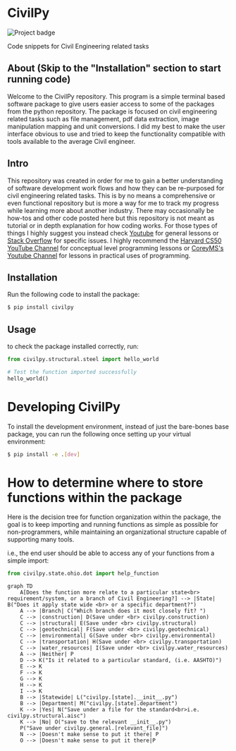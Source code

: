 # CivilPy

<img alt="Project badge" aria-hidden="" class="project-badge" src="https://daneparks.com/Dane/civilpy/badges/master/pipeline.svg">

Code snippets for Civil Engineering related tasks

## About (Skip to the "Installation" section to start running code)

Welcome to the CivilPy repository.  This program is a simple terminal based software package to give users easier access
to some of the packages from the python repository.  The package is focused on civil engineering related tasks such as 
file management, pdf data extraction, image manipulation mapping and unit conversions.  I did my best to make the user 
interface obvious to use and tried to keep the functionality compatible with tools available to the average Civil 
engineer.

## Intro

This repository was created in order for me to gain a better understanding of software development work flows and how they can be
re-purposed for civil engineering related tasks.  This is by no means a comprehensive or even functional repository but 
is more a way for me to track my progress while learning more about another industry.  There may occasionally be how-tos
and other code posted here but this repository is not meant as tutorial or in depth explanation for how coding works. 
For those types of things I highly suggest you instead check <a href=https://www.youtube.com/>Youtube</a> for general 
lessons or <a href=https://stackoverflow.com/>Stack Overflow</a> for specific issues.  I highly recommend the 
<a href=https://www.youtube.com/user/cs50tv>Harvard CS50 YouTube Channel</a> for conceptual level programming lessons or
<a href=https://www.youtube.com/user/schafer5>CoreyMS's Youtube Channel</a> for lessons in practical uses of 
programming. 

## Installation

Run the following code to install the package:

```bash
$ pip install civilpy
```

## Usage

to check the package installed correctly, run:

```python
from civilpy.structural.steel import hello_world

# Test the function imported successfully
hello_world()
```

# Developing CivilPy

To install the development environment, instead of just the bare-bones base package,
you can run the following once setting up your virtual environment:

```bash
$ pip install -e .[dev]
```

# How to determine where to store functions within the package

Here is the decision tree for function organization within the package, the goal
is to keep importing and running functions as simple as possible for non-programmers,
while maintaining an organizational structure capable of supporting many tools.

i.e., the end user should be able to access any of your functions from a simple import:

```python
from civilpy.state.ohio.dot import help_function
```

<div class="center">

```mermaid
graph TD
    A[Does the function more relate to a particular state<br> requirement/system, or a branch of Civil Engineering?] --> |State| B("Does it apply state wide <br> or a specific department?")
    A --> |Branch| C("Which branch does it most closely fit? ")
    C --> |construction| D(Save under <br> civilpy.construction)
    C --> |structural| E(Save under <br> civilpy.structural)
    C --> |geotechnical| F(Save under <br> civilpy.geotechnical)
    C --> |environmental| G(Save under <br> civilpy.environmental)
    C --> |transportation| H(Save under <br> civilpy.transportation)
    C --> |water_resources| I(Save under <br> civilpy.water_resources)
    A --> |Neither| P
    D --> K("Is it related to a particular standard, (i.e. AASHTO)")
    E --> K
    F --> K
    G --> K
    H --> K
    I --> K
    B --> |Statewide| L("civilpy.[state].__init__.py")
    B --> |Department| M("civilpy.[state].department")
    K --> |Yes| N("Save under a file for the standard<br>i.e. civilpy.structural.aisc")
    K --> |No| O("save to the relevant __init__.py")
    P("Save under civilpy.general.[relevant_file]")
    N --> |Doesn't make sense to put it there| P
    O --> |Doesn't make sense to put it there|P
```
</div>
